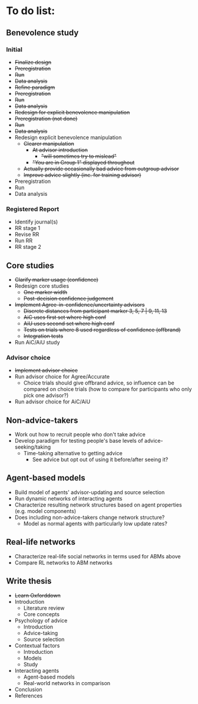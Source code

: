 # To do list:

## Benevolence study
### Initial
* ~~Finalize design~~
* ~~Preregistration~~
* ~~Run~~
* ~~Data analysis~~
* ~~Refine paradigm~~
* ~~Preregistration~~
* ~~Run~~
* ~~Data analysis~~
* ~~Redesign for explicit benevolence manipulation~~
* ~~Preregistration (not done)~~
* ~~Run~~ 
* ~~Data analysis~~ 
* Redesign explicit benevolence manipulation
    * ~~Clearer manipulation~~
        * ~~At advisor introduction~~
            * ~~"will sometimes try to mislead"~~
        * ~~"You are in Group 1" displayed throughout~~
    * ~~Actually provide occasionally bad advice from outgroup advisor~~
    * ~~Improve advice slightly (inc. for training advisor)~~
* Preregistration
* Run
* Data analysis 
### Registered Report
* Identify journal(s)
* RR stage 1
* Revise RR
* Run RR
* RR stage 2

## Core studies
* ~~Clarify marker usage (confidence)~~
* Redesign core studies
    * ~~One marker width~~
    * ~~Post-decision confidence judgement~~
* ~~Implement Agree-in-confidence/uncertainty advisors~~
    * ~~Discrete distances from participant marker 3, 5, 7 | 9, 11, 13~~
    * ~~AiC uses first set where high conf~~
    * ~~AiU uses second set where high conf~~
    * ~~Tests on trials where 8 used regardless of confidence (offbrand)~~
    * ~~Integration tests~~
* Run AiC/AiU study
### Advisor choice
* ~~Implement advisor choice~~
* Run advisor choice for Agree/Accurate
    * Choice trials should give offbrand advice, so influence can be compared on choice trials (how to compare for participants who only pick one advisor?)
* Run advisor choice for AiC/AiU

## Non-advice-takers
* Work out how to recruit people who don't take advice
* Develop paradigm for testing people's base levels of advice-seeking/taking
    * Time-taking alternative to getting advice
        * See advice but opt out of using it before/after seeing it?

## Agent-based models
* Build model of agents' advisor-updating and source selection
* Run dynamic networks of interacting agents
* Characterize resulting network structures based on agent properties (e.g. model components)
* Does including non-advice-takers change network structure?
    * Model as normal agents with particularly low update rates?

## Real-life networks
* Characterize real-life social networks in terms used for ABMs above
* Compare RL networks to ABM networks

## Write thesis
* ~~Learn Oxforddown~~
* Introduction
    * Literature review
    * Core concepts
* Psychology of advice
    * Introduction
    * Advice-taking
    * Source selection
* Contextual factors
    * Introduction
    * Models
    * Study
* Interacting agents
    * Agent-based models
    * Real-world networks in comparison
* Conclusion
* References
